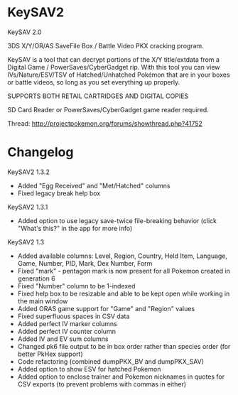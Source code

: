 KeySAV2
=======

KeySAV 2.0

3DS X/Y/OR/AS SaveFile Box / Battle Video PKX cracking program.

KeySAV is a tool that can decrypt portions of the X/Y title/extdata from a Digital Game / PowerSaves/CyberGadget rip. 
With this tool you can view IVs/Nature/ESV/TSV of Hatched/Unhatched Pokémon that are in your boxes or battle videos, so long as you set everything up properly.

SUPPORTS BOTH RETAIL CARTRIDGES AND DIGITAL COPIES

SD Card Reader or PowerSaves/CyberGadget game reader required.

Thread:
http://projectpokemon.org/forums/showthread.php?41752

Changelog
=========
KeySAV2 1.3.2
- Added "Egg Received" and "Met/Hatched" columns
- Fixed legacy break help box

KeySAV2 1.3.1
- Added option to use legacy save-twice file-breaking behavior (click "What's this?" in the app for more info)

KeySAV2 1.3
* Added available columns: Level, Region, Country, Held Item, Language, Game, Number, PID, Mark, Dex Number, Form
* Fixed "mark" - pentagon mark is now present for all Pokemon created in generation 6
* Fixed "Number" column to be 1-indexed
* Fixed help box to be resizable and able to be kept open while working in the main window
* Added ORAS game support for "Game" and "Region" values
* Fixed superfluous spaces in CSV data
* Added perfect IV marker columns
* Added perfect IV counter column
* Added IV and EV sum columns
* Changed pk6 file output to be in box order rather than species order (for better PkHex support)
* Code refactoring (combined dumpPKX_BV and dumpPKX_SAV)
* Added option to show ESV for hatched Pokemon
* Added option to enclose trainer and Pokemon nicknames in quotes for CSV exports (to prevent problems with commas in either)